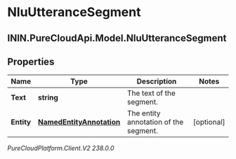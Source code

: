# NluUtteranceSegment

## ININ.PureCloudApi.Model.NluUtteranceSegment

## Properties

|Name | Type | Description | Notes|
|------------ | ------------- | ------------- | -------------|
| **Text** | **string** | The text of the segment. | |
| **Entity** | [**NamedEntityAnnotation**](NamedEntityAnnotation) | The entity annotation of the segment. | [optional] |



_PureCloudPlatform.Client.V2 238.0.0_

